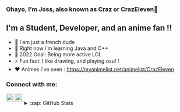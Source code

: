 ### Ohayo, I'm Joss, also known as Craz or CrazEleven👋 

## I'm a Student, Developer, and an anime fan !!

- 🥖 I am just a french dude
- 🌱 Right now i'm learning Java and C++
- 🥅 2022 Goal: Being more active LOL
- ⚡ Fun fact: I like drawing, and playing osu! !
- ❤️ Animes i've seen : https://myanimelist.net/animelist/CrazEleven

### Connect with me:

<!-- [<img align="left" alt="codeSTACKr.com" width="22px" src="https://raw.githubusercontent.com/iconic/open-iconic/master/svg/globe.svg" />][website] -->
[<img align="left" alt="CrazEleven | YouTube" width="22px" src="https://cdn.jsdelivr.net/npm/simple-icons@v3/icons/youtube.svg" />][youtube]
[<img align="left" alt="CrazElevenDev | Twitter" width="22px" src="https://cdn.jsdelivr.net/npm/simple-icons@v3/icons/twitter.svg" />][twitter]
<!-- [<img align="left" alt="codeSTACKr | LinkedIn" width="22px" src="https://cdn.jsdelivr.net/npm/simple-icons@v3/icons/linkedin.svg" />][linkedin] -->
<!-- [<img align="left" alt="codeSTACKr | Instagram" width="22px" src="https://cdn.jsdelivr.net/npm/simple-icons@v3/icons/instagram.svg" />][instagram] -->

<br />

<details>
  <summary>:zap: GitHub Stats</summary>

  <img align="left" alt="CrazElevenDev's GitHub Stats" src="https://github-readme-stats.codestackr.vercel.app/api?username=crazelevendev&show_icons=true&hide_border=true" />

</details>

[website]: https://craz.fr
[twitter]: https://twitter.com/crazelevendev
[youtube]: https://www.youtube.com/channel/UCNolfskP9lqhDqnIqfwrM4A?sub_confirmation=1
[anilist]:https://myanimelist.net/animelist/CrazEleven
[twitch]:https://www.twitch.tv/crazeleven